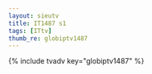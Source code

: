 ```yaml
--- 
layout: sieutv
title: IT1487 s1
tags: [ITtv]
thumb_re: globiptv1487
---
```

{% include tvadv key="globiptv1487" %} 

